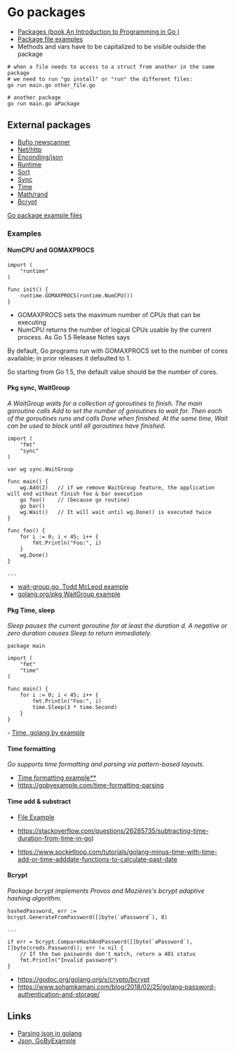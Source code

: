 # Go packages

- [Packages (book An Introduction to Programming in Go )](https://www.golang-book.com/books/intro/11)
- [Package file examples](../src/02-package)
- Methods and vars have to be capitalized to be visible outside the package


```
# when a file needs to access to a struct from another in the same package 
# we need to run "go install" or "run" the different files:
go run main.go other_file.go

# another package
go run main.go aPackage
```

## External packages
- [Bufio newscanner](https://golang.org/pkg/bufio)
- [Net/http](https://golang.org/pkg/net/http/) 
- [Enconding/json](https://godoc.org/encoding/json)  
- [Runtime](https://golang.org/pkg/runtime/)
- [Sort](https://golang.org/pkg/sort/)
- [Sync](https://golang.org/pkg/sync/)
- [Time](https://golang.org/pkg/time/)
- [Math/rand](https://golang.org/pkg/math/rand/)
- [Bcrypt](https://godoc.org/golang.org/x/crypto/bcrypt)

[Go package example files](../src/08-external-packages/)

### Examples

#### NumCPU and GOMAXPROCS
```
import (
	"runtime"
)

func init() {
	runtime.GOMAXPROCS(runtime.NumCPU())
}
```
- GOMAXPROCS sets the maximum number of CPUs that can be executing  
- NumCPU returns the number of logical CPUs usable by the current process.
As Go 1.5 Release Notes says

By default, Go programs run with GOMAXPROCS set to the number of cores available; in prior releases it defaulted to 1.

So starting from Go 1.5, the default value should be the number of cores.

#### Pkg sync, WaitGroup
*A WaitGroup waits for a collection of goroutines to finish. The main goroutine calls Add to set the number of goroutines to wait for. Then each of the goroutines runs and calls Done when finished. At the same time, Wait can be used to block until all goroutines have finished.*

```
import (
    "fmt"
    "sync"
)

var wg sync.WaitGroup

func main() {
    wg.Add(2)   // if we remove WaitGroup feature, the application will end without finish foo & bar execution
    go foo()    // (because go routine)
    go bar()
    wg.Wait()   // It will wait until wg.Done() is executed twice
}

func foo() {
    for i := 0; i < 45; i++ {
        fmt.Println("Foo:", i)
    }
    wg.Done()
}

...
```
- [wait-group.go, Todd McLeod example](../src/08-external-packages/wait-group.go)
- [golang.org/pkg WaitGroup example](https://golang.org/pkg/sync/#example_WaitGroup)

#### Pkg Time, sleep

*Sleep pauses the current goroutine for at least the duration d. A negative or zero duration causes Sleep to return immediately.*

```
package main

import (
	"fmt"
	"time"
)

func main() {
	for i := 0; i < 45; i++ {
		fmt.Println("Foo:", i)
		time.Sleep(3 * time.Second)
	}
}	
```

- [Time, golang by example](https://gobyexample.com/time)

#### Time formatting

*Go supports time formatting and parsing via pattern-based layouts.*

- [Time formatting example**](../src/01-fundamentals/time-formating.go)
- https://gobyexample.com/time-formatting-parsing

#### Time add & substract

- [File Example](../src/01-fundamentals/time-add-substract.go)

- https://stackoverflow.com/questions/26285735/subtracting-time-duration-from-time-in-go)
- https://www.socketloop.com/tutorials/golang-minus-time-with-time-add-or-time-adddate-functions-to-calculate-past-date

#### Bcrypt

*Package bcrypt implements Provos and Mazières's bcrypt adaptive hashing algorithm.*

```
hashedPassword, err := bcrypt.GenerateFromPassword([]byte(`aPassword`), 8)

...

if err = bcrypt.CompareHashAndPassword([]byte(`aPassword`), []byte(creds.Password)); err != nil {
    // If the two passwords don't match, return a 401 status
    fmt.Println("Invalid password")
}
```

- https://godoc.org/golang.org/x/crypto/bcrypt
- https://www.sohamkamani.com/blog/2018/02/25/golang-password-authentication-and-storage/

## Links
- [Parsing json in golang](https://www.sohamkamani.com/blog/2017/10/18/parsing-json-in-golang/)
- [Json, GoByExample](https://gobyexample.com/json)